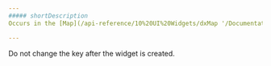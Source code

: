 ```yaml
---
##### shortDescription
Occurs in the [Map](/api-reference/10%20UI%20Widgets/dxMap '/Documentation/ApiReference/UI_Widgets/dxMap/') widget if the [key](/api-reference/10%20UI%20Widgets/dxMap/1%20Configuration/key '/Documentation/ApiReference/UI_Widgets/dxMap/Configuration/key/') option value is changed after the widget is created.

---
```

Do not change the key after the widget is created.